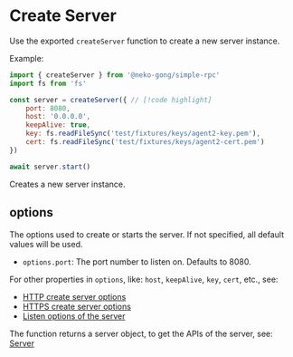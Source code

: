 # Create Server

Use the exported `createServer` function to create a new server instance.

Example:

```javascript
import { createServer } from '@neko-gong/simple-rpc'
import fs from 'fs'

const server = createServer({ // [!code highlight]
    port: 8080,
    host: '0.0.0.0',
    keepAlive: true,
    key: fs.readFileSync('test/fixtures/keys/agent2-key.pem'),
    cert: fs.readFileSync('test/fixtures/keys/agent2-cert.pem')
})

await server.start()
```

Creates a new server instance.

## options

The options used to create or starts the server. If not specified, all default values will be used.

-   `options.port`: The port number to listen on. Defaults to 8080.

For other properties in `options`, like: `host`, `keepAlive`, `key`, `cert`, etc., see:

- [HTTP create server options](https://nodejs.org/api/http.html#httpcreateserveroptions-requestlistener)
- [HTTPS create server options](https://nodejs.org/api/https.html#httpscreateserveroptions-requestlistener)
- [Listen options of the server](https://nodejs.org/api/net.html#serverlistenoptions-callback)

The function returns a server object, to get the APIs of the server, see: [Server](./server)